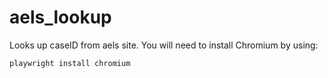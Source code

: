 # aels_lookup
 Looks up caseID from aels site.
 You will need to install Chromium by using:
 
 ```console
 playwright install chromium
 ```
